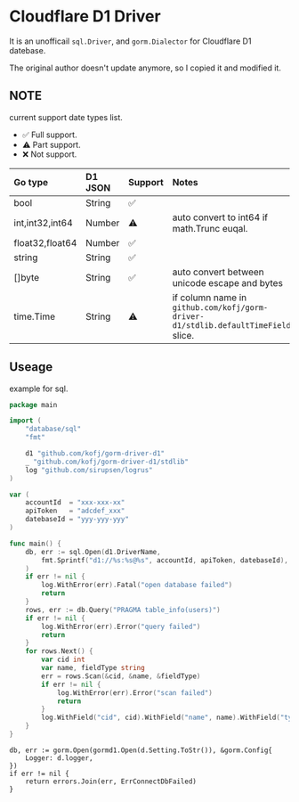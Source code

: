 # Cloudflare D1 Driver
It is an unofficail `sql.Driver`, and `gorm.Dialector` for Cloudflare D1 datebase.

The original author doesn't update anymore, so I copied it and modified it.

## NOTE
current support date types list.
- ✅ Full support.
- ⚠️ Part support.
- ❌ Not support.

| Go type | D1 JSON | Support | Notes |
|:---|:---|:---|:---|
| bool | String | ✅ | |
| int,int32,int64 | Number | ⚠️ | auto convert to int64 if math.Trunc euqal. |
| float32,float64 | Number | ✅ ||
| string | String| ✅ | |
| []byte | String | ✅ | auto convert between unicode escape and bytes|
| time.Time| String | ⚠️ | if column name in `github.com/kofj/gorm-driver-d1/stdlib.defaultTimeFields` slice. |


## Useage
example for sql.
```go
package main

import (
	"database/sql"
	"fmt"

	d1 "github.com/kofj/gorm-driver-d1"
	_ "github.com/kofj/gorm-driver-d1/stdlib"
	log "github.com/sirupsen/logrus"
)

var (
	accountId  = "xxx-xxx-xx"
	apiToken   = "adcdef_xxx"
	datebaseId = "yyy-yyy-yyy"
)

func main() {
	db, err := sql.Open(d1.DriverName,
		fmt.Sprintf("d1://%s:%s@%s", accountId, apiToken, datebaseId),
	)
	if err != nil {
		log.WithError(err).Fatal("open database failed")
		return
	}
	rows, err := db.Query("PRAGMA table_info(users)")
	if err != nil {
		log.WithError(err).Error("query failed")
		return
	}
	for rows.Next() {
		var cid int
		var name, fieldType string
		err = rows.Scan(&cid, &name, &fieldType)
		if err != nil {
			log.WithError(err).Error("scan failed")
			return
		}
		log.WithField("cid", cid).WithField("name", name).WithField("type", fieldType).Info("scan result")
	}
}
```

```
db, err := gorm.Open(gormd1.Open(d.Setting.ToStr()), &gorm.Config{
    Logger: d.logger,
})
if err != nil {
    return errors.Join(err, ErrConnectDbFailed)
}
```